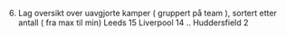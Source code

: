 
6) 
     Lag oversikt over  uavgjorte kamper ( gruppert på team ), sortert etter antall ( fra max til min)
Leeds  15
Liverpool 14
..
Huddersfield 2